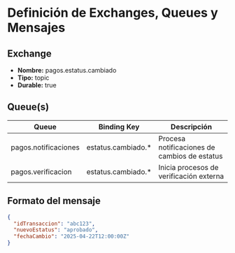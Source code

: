 # Definición de Exchanges, Queues y Mensajes

## Exchange

- **Nombre:** pagos.estatus.cambiado
- **Tipo:** topic
- **Durable:** true

## Queue(s)

| Queue                | Binding Key         | Descripción                                  |
|----------------------|---------------------|----------------------------------------------|
| pagos.notificaciones | estatus.cambiado.*  | Procesa notificaciones de cambios de estatus |
| pagos.verificacion   | estatus.cambiado.*  | Inicia procesos de verificación externa      |

## Formato del mensaje

```json
{
  "idTransaccion": "abc123",
  "nuevoEstatus": "aprobado",
  "fechaCambio": "2025-04-22T12:00:00Z"
}

